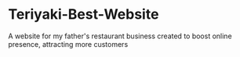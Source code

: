 # Teriyaki-Best-Website
A website for my father's restaurant business created to boost online presence, attracting more customers
